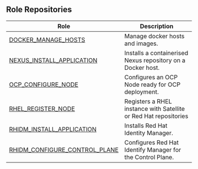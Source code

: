## Role Repositories

| Role  |  Description |  
|---|---|
| [DOCKER_MANAGE_HOSTS](https://github.com/prometeo-cloud/docker_manage_hosts) | Manage docker hosts and images. |
| [NEXUS_INSTALL_APPLICATION](https://github.com/prometeo-cloud/nexus_install_application) | Installs a  containerised Nexus repository on a Docker host. |
| [OCP_CONFIGURE_NODE](https://github.com/prometeo-cloud/ocp_configure_node)  | Configures an OCP Node ready for OCP deployment. |
| [RHEL_REGISTER_NODE](https://github.com/prometeo-cloud/rhel_register_node) | Registers a RHEL instance with Satellite or Red Hat repositories |
| [RHIDM_INSTALL_APPLICATION](https://github.com/prometeo-cloud/rhidm_install_application)  | Installs Red Hat Identity Manager.  |
| [RHIDM_CONFIGURE_CONTROL_PLANE](https://github.com/prometeo-cloud/rhidm_configure_control_plane) | Configures Red Hat Identify Manager for the Control Plane.  |
